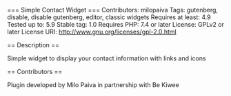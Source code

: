 === Simple Contact Widget ===
Contributors: milopaiva
Tags: gutenberg, disable, disable gutenberg, editor, classic widgets
Requires at least: 4.9
Tested up to: 5.9
Stable tag: 1.0
Requires PHP: 7.4 or later
License: GPLv2 or later
License URI: http://www.gnu.org/licenses/gpl-2.0.html

== Description ==

Simple widget to display your contact information with links and icons

== Contributors ==

Plugin developed by Milo Paiva in partnership with Be Kiwee